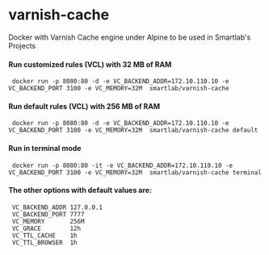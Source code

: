 # varnish-cache

Docker with Varnish Cache engine under Alpine to be used in Smartlab's Projects

#### Run customized rules (VCL) with 32 MB of RAM
     docker run -p 8080:80 -d -e VC_BACKEND_ADDR=172.10.110.10 -e VC_BACKEND_PORT 3100 -e VC_MEMORY=32M  smartlab/varnish-cache

#### Run default rules (VCL) with 256 MB of RAM 
     docker run -p 8080:80 -d -e VC_BACKEND_ADDR=172.10.110.10 -e VC_BACKEND_PORT 3100 -e VC_MEMORY=32M  smartlab/varnish-cache default

#### Run in terminal mode 
     docker run -p 8080:80 -it -e VC_BACKEND_ADDR=172.10.110.10 -e VC_BACKEND_PORT 3100 -e VC_MEMORY=32M  smartlab/varnish-cache terminal 

#### The other options with default values are:
     VC_BACKEND_ADDR 127.0.0.1
     VC_BACKEND_PORT 7777
     VC_MEMORY       256M
     VC_GRACE        12h
     VC_TTL_CACHE    1h
     VC_TTL_BROWSER  1h

